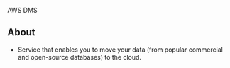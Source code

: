 AWS DMS

## About
- Service that enables you to move your data (from popular commercial and open-source databases) to the cloud.